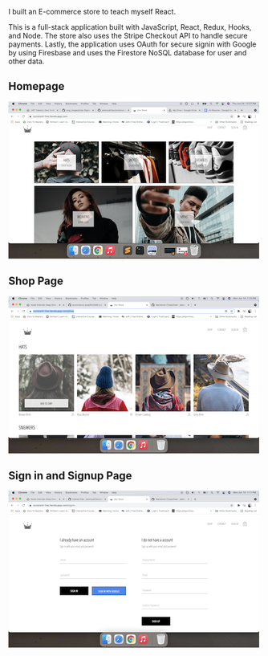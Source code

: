 I built an E-commerce store to teach myself React. 

This is a full-stack application built with JavaScript, React, Redux, Hooks, and Node. The store also uses the Stripe Checkout API to handle secure payments. Lastly, the application uses OAuth for secure signin with Google by using Firesbase and uses the Firestore NoSQL database for user and other data.

## Homepage

![Home](https://github.com/jeremysb1/png_images/blob/main/ourstore.home.png)

## Shop Page

![Shopage](https://github.com/jeremysb1/png_images/blob/main/Shop%20Page.png)

## Sign in and Signup Page

![Signin](https://github.com/jeremysb1/png_images/blob/main/User%20Signin.png)

